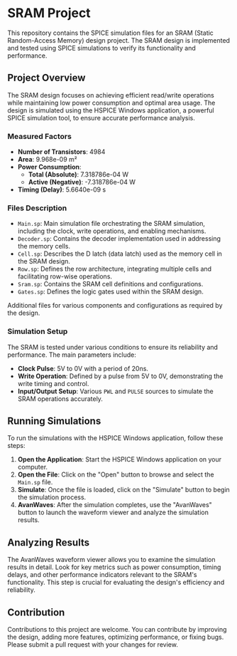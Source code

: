 # SRAM Project

This repository contains the SPICE simulation files for an SRAM (Static Random-Access Memory) design project. The SRAM design is implemented and tested using SPICE simulations to verify its functionality and performance.

## Project Overview

The SRAM design focuses on achieving efficient read/write operations while maintaining low power consumption and optimal area usage. The design is simulated using the HSPICE Windows application, a powerful SPICE simulation tool, to ensure accurate performance analysis.

### Measured Factors

- **Number of Transistors**: 4984
- **Area**: 9.968e-09 m²
- **Power Consumption**:
  - **Total (Absolute)**: 7.318786e-04 W
  - **Active (Negative)**: -7.318786e-04 W
- **Timing (Delay)**: 5.6640e-09 s

### Files Description

- `Main.sp`: Main simulation file orchestrating the SRAM simulation, including the clock, write operations, and enabling mechanisms.
- `Decoder.sp`: Contains the decoder implementation used in addressing the memory cells.
- `Cell.sp`: Describes the D latch (data latch) used as the memory cell in the SRAM design.
- `Row.sp`: Defines the row architecture, integrating multiple cells and facilitating row-wise operations.
- `Sram.sp`: Contains the SRAM cell definitions and configurations.
- `Gates.sp`: Defines the logic gates used within the SRAM design.

Additional files for various components and configurations as required by the design.

### Simulation Setup

The SRAM is tested under various conditions to ensure its reliability and performance. The main parameters include:

- **Clock Pulse**: 5V to 0V with a period of 20ns.
- **Write Operation**: Defined by a pulse from 5V to 0V, demonstrating the write timing and control.
- **Input/Output Setup**: Various `PWL` and `PULSE` sources to simulate the SRAM operations accurately.

## Running Simulations

To run the simulations with the HSPICE Windows application, follow these steps:

1. **Open the Application**: Start the HSPICE Windows application on your computer.
2. **Open the File**: Click on the "Open" button to browse and select the `Main.sp` file.
3. **Simulate**: Once the file is loaded, click on the "Simulate" button to begin the simulation process.
4. **AvanWaves**: After the simulation completes, use the "AvanWaves" button to launch the waveform viewer and analyze the simulation results.

## Analyzing Results

The AvanWaves waveform viewer allows you to examine the simulation results in detail. Look for key metrics such as power consumption, timing delays, and other performance indicators relevant to the SRAM's functionality. This step is crucial for evaluating the design's efficiency and reliability.

## Contribution

Contributions to this project are welcome. You can contribute by improving the design, adding more features, optimizing performance, or fixing bugs. Please submit a pull request with your changes for review.
